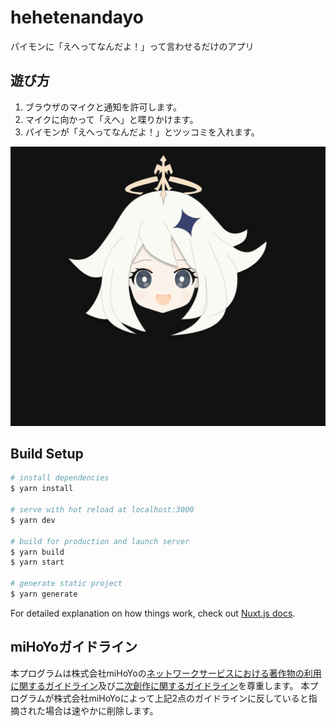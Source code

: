 # hehetenandayo
パイモンに「えへってなんだよ！」って言わせるだけのアプリ

## 遊び方
1. ブラウザのマイクと通知を許可します。
1. マイクに向かって「えへ」と喋りかけます。
1. パイモンが「えへってなんだよ！」とツッコミを入れます。

![サンプル](static/sample.gif "サンプル")

## Build Setup

```bash
# install dependencies
$ yarn install

# serve with hot reload at localhost:3000
$ yarn dev

# build for production and launch server
$ yarn build
$ yarn start

# generate static project
$ yarn generate
```

For detailed explanation on how things work, check out [Nuxt.js docs](https://nuxtjs.org).

## miHoYoガイドライン
本プログラムは株式会社miHoYoの[ネットワークサービスにおける著作物の利用に関するガイドライン](http://corp.mihoyo.co.jp/policy/guideline1.html)及び[二次創作に関するガイドライン](http://corp.mihoyo.co.jp/policy/guideline2.html)を尊重します。
本プログラムが株式会社miHoYoによって上記2点のガイドラインに反していると指摘された場合は速やかに削除します。